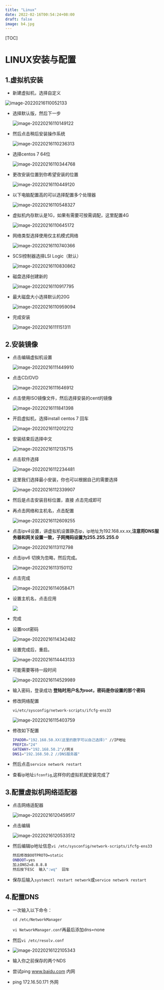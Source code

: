 ```yaml
---
title: "Linux"
date: 2022-02-16T00:54:24+08:00
draft: false
image: b4.jpg
---
```


[TOC]

# LINUX安装与配置

## 1.虚拟机安装

- 新建虚拟机，选择自定义

![image-20220216110052133](1.png)

- 选择默认版，然后下一步

  ![image-20220216110149122](2.png)

- 然后点击稍后安装操作系统

  ![image-20220216110236313](3.png)

- 选择centos 7 64位

  ![image-20220216110344768](4.png)

- 更改安装位置到你希望安装的位置

  ![image-20220216110449120](5.png)

- 以下电脑配置高的可以选择配置多个处理器

  ![image-20220216110548327](6.png)

- 虚拟机内存默认是1G，如果有需要可按需调配，这里配置4G

  ![image-20220216110645172](7.png)

- 网络类型选择使用仅主机模式网络

  ![image-20220216110740366](9.png)

- SCSI控制器选择LSI Logic（默认）

  ![image-20220216110830862](10.png)

- 磁盘选择创建新的

  ![image-20220216110917795](11.png)

- 最大磁盘大小选择默认的20G

  ![image-20220216110959094](12.png)

- 完成安装

  ![image-20220216111151311](13.png)

  

## 2.安装镜像

- 点击编辑虚拟机设置

  ![image-20220216111449910](14.png)

- 点击CD/DVD

  ![image-20220216111646912](15.png)



- 点击使用ISO镜像文件，然后选择安装的cent的镜像

  ![image-20220216111841398](16.png)

- 开启虚拟机，选择install centos 7 回车

  ![image-20220216112012212](17.png)

- 安装结束后选择中文

  ![image-20220216112135715](18.png)

- 点击软件选择

  ![image-20220216112234481](19.png)

- 这里我们选择最小安装，你也可以根据自己的需要选择

  ![image-20220216112339907](20.png)

- 然后是点击安装目标位置，直接 点击完成即可

- 再点击网络和主机名，点击配置

  ![image-20220216112609255](21.png)

- 点击ipv4设置，讲虚拟机设置静态ip，ip地址为192.168.xx.xx,**注意将DNS服务器和网关设置一致，子网掩码设置为255.255.255.0**

  ![image-20220216113112798](22.png)

- 点击ipv6 切换为忽略，然后完成。

  ![image-20220216113150112](23.png)

- 点击完成

  ![image-20220216114058471](24.png)

- 设置主机名，点击应用

  ![ ](111.png)

- 完成

- 设置root密码

  ![image-20220216114342482](25.png)

- 设置完成后，重启。

  ![image-20220216114443133](26.png)

- 可能需要等待一段时间

  ![image-20220216114529989](27.png)

- 输入密码，登录成功 **登陆时用户名为root，密码是你设置的那个密码**

- 修改网络配置

  ```bash
  vi/etc/sysconfig/network-scripts/ifcfg-ens33
  ```

  ![image-20220216115403759](28.png)

- 修改如下配置

  ```bash
  IPADDR="192.168.50.XX(这里的数字可以自己选择)" //IP地址
  PREFIX="24" 
  GATEWAY="192.168.50.2"//网关
  DNS1="192.168.50.2 //DNS服务器"
  ```

- 然后点击`service network restart`

- 查看ip地址`ifconfig`,这样你的虚拟机就安装完成了

## 3.配置虚拟机网络适配器

- 点击网络适配器

  ![image-20220216120459517](29.png)

- 点击编辑

  ![image-20220216120533512](30.png)

- 然后编辑ip地址信息`vi /etc/sysconfig/network-scripts/ifcfg-ens33`

  ```bash
  然后修改BOOTPROTO=static
  ONBOOT=yes
  加上DNS2=8.8.8.8
  然后按下ESC  输入":wq"  回车
  ```

- 保存后输入`systemctl restart network`或`service network restart`

## 4.配置DNS

- 一次输入以下命令：

  `cd /etc/NetworkManager`

  `vi NetworkManager.conf`再最后添加dns=none

- 然后`vi /etc/resolv.conf`

- ![image-20220216122105343](31.png)

- 输入你之前保存的两个NDS

- 尝试ping www.baidu.com   内网

- ping 172.16.50.171  外网

  

